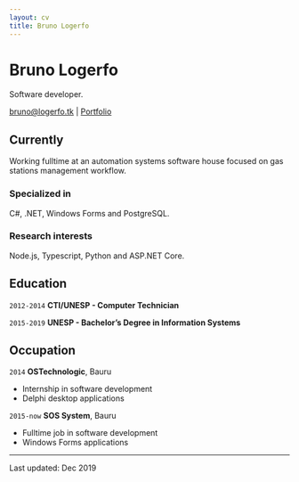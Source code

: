 ```yaml
---
layout: cv
title: Bruno Logerfo
---
```

# Bruno Logerfo
Software developer.

<div id="webaddress">
<a href="bruno@logerfo.tk">bruno@logerfo.tk</a>
| <a href="https://logerfo.tk">Portfolio</a>
</div>


## Currently

Working fulltime at an automation systems software house focused on gas stations management workflow.

### Specialized in

C#, .NET, Windows Forms and PostgreSQL.

### Research interests

Node.js, Typescript, Python and ASP.NET Core.

## Education

`2012-2014`
__CTI/UNESP - Computer Technician__

`2015-2019`
__UNESP - Bachelor’s Degree in Information Systems__

## Occupation

`2014`
__OSTechnologic__, Bauru

- Internship in software development
- Delphi desktop applications

`2015-now`
__SOS System__, Bauru

- Fulltime job in software development
- Windows Forms applications

---
Last updated: Dec 2019
